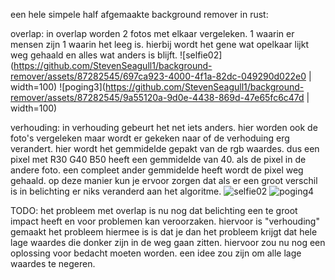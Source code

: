 een hele simpele half afgemaakte background remover in rust:

overlap:
in overlap worden 2 fotos met elkaar vergeleken. 1 waarin er mensen zijn 1 waarin het leeg is.
hierbij wordt het gene wat opelkaar lijkt weg gehaald en alles wat anders is blijft.
![selfie02](https://github.com/StevenSeagull1/background-remover/assets/87282545/697ca923-4000-4f1a-82dc-049290d022e0 | width=100)
![poging3](https://github.com/StevenSeagull1/background-remover/assets/87282545/9a55120a-9d0e-4438-869d-47e65fc6c47d | width=100)


verhouding:
in verhouding gebeurt het net iets anders. hier worden ook de foto's vergeleken maar wordt er gekeken naar of de verhoduing erg verandert.
hier wordt het gemmidelde gepakt van de rgb waardes. dus een pixel met R30 G40 B50 heeft een gemmidelde van 40. als de pixel in de andere foto.
een compleet ander gemmidelde heeft wordt de pixel weg gehaald. op deze manier kun je ervoor zorgen dat als er een groot verschil is in belichting er niks veranderd aan het algoritme.
![selfie02](https://github.com/StevenSeagull1/background-remover/assets/87282545/697ca923-4000-4f1a-82dc-049290d022e0)
![poging4](https://github.com/StevenSeagull1/background-remover/assets/87282545/7f765461-654a-41ca-a979-0cc570ddc27b)

TODO: het probleem met overlap is nu nog dat belichting een te groot impact heeft en voor problemen kan veroorzaken. hiervoor is "verhouding" gemaakt het probleem hiermee is is dat
je dan het probleem krijgt dat hele lage waardes die donker zijn in de weg gaan zitten. hiervoor zou nu nog een oplossing voor bedacht moeten worden. een idee zou zijn om alle lage waardes te negeren.
